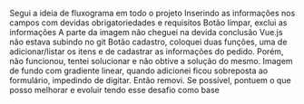 Segui a ideia de fluxograma em todo o projeto
Inserindo as informações nos campos com devidas obrigatoriedades e requisitos
Botão limpar, exclui as informações
A parte da imagem não cheguei na devida conclusão
Vue.js não estava subindo no git
Botão cadastro, coloquei duas funções, uma de adicionar/listar os itens e de cadastrar as informações do pedido. Porém, não funcionou, tentei solucionar e não obtive a solução do mesmo.
Imagem de fundo com gradiente linear, quando adicionei ficou sobreposta ao formulário, impedindo de digitar. Então removi.
Se possível, pontuem o que posso melhorar e evoluir tendo esse desafio como base
